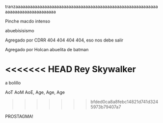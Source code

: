 tranzaaaaaaaaaaaaaaaaaaaaaaaaaaaaaaaaaaaaaaaaaaaaaaaaaaaaaaaaaaaaaaaaaaaaaaaaaaaaaaaa

Pinche macdo intenso

abuebísisismo 

Agregado por CDRR
404 404 404 404, eso nos debe salir

Agregado por Holcan
abuelita de batman

<<<<<<< HEAD
Rey Skywalker
=======
a bolillo

AoT AoM AoE, Age, Age, Age
>>>>>>> bfded0ca8a8febc14821d741d3245973b79407a7

PROSTAGMA!
